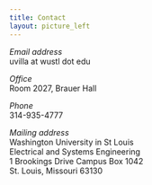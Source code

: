 ```yaml
---
title: Contact
layout: picture_left
---
```


*Email address*<br>
uvilla at wustl dot edu

*Office*<br>
Room 2027, Brauer Hall

*Phone*<br>
314-935-4777

*Mailing address*<br>
Washington University in St Louis<br>
Electrical and Systems Engineering <br>
1 Brookings Drive
Campus Box 1042 <br>
St. Louis, Missouri 63130
